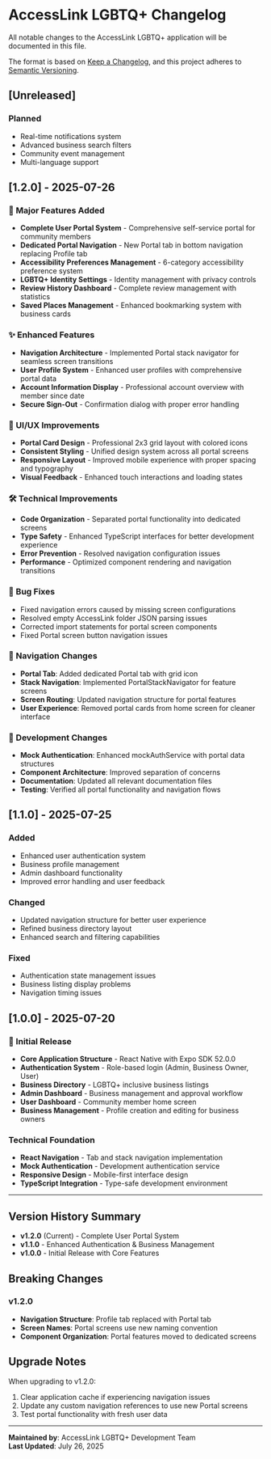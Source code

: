 # AccessLink LGBTQ+ Changelog

All notable changes to the AccessLink LGBTQ+ application will be documented in this file.

The format is based on [Keep a Changelog](https://keepachangelog.com/en/1.0.0/), and this project adheres to [Semantic Versioning](https://semver.org/spec/v2.0.0.html).

## [Unreleased]

### Planned
- Real-time notifications system
- Advanced business search filters
- Community event management
- Multi-language support

## [1.2.0] - 2025-07-26

### 🎉 Major Features Added
- **Complete User Portal System** - Comprehensive self-service portal for community members
- **Dedicated Portal Navigation** - New Portal tab in bottom navigation replacing Profile tab
- **Accessibility Preferences Management** - 6-category accessibility preference system
- **LGBTQ+ Identity Settings** - Identity management with privacy controls
- **Review History Dashboard** - Complete review management with statistics
- **Saved Places Management** - Enhanced bookmarking system with business cards

### ✨ Enhanced Features
- **Navigation Architecture** - Implemented Portal stack navigator for seamless screen transitions
- **User Profile System** - Enhanced user profiles with comprehensive portal data
- **Account Information Display** - Professional account overview with member since date
- **Secure Sign-Out** - Confirmation dialog with proper error handling

### 🎨 UI/UX Improvements
- **Portal Card Design** - Professional 2x3 grid layout with colored icons
- **Consistent Styling** - Unified design system across all portal screens
- **Responsive Layout** - Improved mobile experience with proper spacing and typography
- **Visual Feedback** - Enhanced touch interactions and loading states

### 🛠 Technical Improvements
- **Code Organization** - Separated portal functionality into dedicated screens
- **Type Safety** - Enhanced TypeScript interfaces for better development experience
- **Error Prevention** - Resolved navigation configuration issues
- **Performance** - Optimized component rendering and navigation transitions

### 🐛 Bug Fixes
- Fixed navigation errors caused by missing screen configurations
- Resolved empty AccessLink folder JSON parsing issues
- Corrected import statements for portal screen components
- Fixed Portal screen button navigation issues

### 📱 Navigation Changes
- **Portal Tab**: Added dedicated Portal tab with grid icon
- **Stack Navigation**: Implemented PortalStackNavigator for feature screens
- **Screen Routing**: Updated navigation structure for portal features
- **User Experience**: Removed portal cards from home screen for cleaner interface

### 🔧 Development Changes
- **Mock Authentication**: Enhanced mockAuthService with portal data structures
- **Component Architecture**: Improved separation of concerns
- **Documentation**: Updated all relevant documentation files
- **Testing**: Verified all portal functionality and navigation flows

## [1.1.0] - 2025-07-25

### Added
- Enhanced user authentication system
- Business profile management
- Admin dashboard functionality
- Improved error handling and user feedback

### Changed
- Updated navigation structure for better user experience
- Refined business directory layout
- Enhanced search and filtering capabilities

### Fixed
- Authentication state management issues
- Business listing display problems
- Navigation timing issues

## [1.0.0] - 2025-07-20

### 🎉 Initial Release
- **Core Application Structure** - React Native with Expo SDK 52.0.0
- **Authentication System** - Role-based login (Admin, Business Owner, User)
- **Business Directory** - LGBTQ+ inclusive business listings
- **Admin Dashboard** - Business management and approval workflow
- **User Dashboard** - Community member home screen
- **Business Management** - Profile creation and editing for business owners

### Technical Foundation
- **React Navigation** - Tab and stack navigation implementation
- **Mock Authentication** - Development authentication service
- **Responsive Design** - Mobile-first interface design
- **TypeScript Integration** - Type-safe development environment

---

## Version History Summary

- **v1.2.0** (Current) - Complete User Portal System
- **v1.1.0** - Enhanced Authentication & Business Management  
- **v1.0.0** - Initial Release with Core Features

## Breaking Changes

### v1.2.0
- **Navigation Structure**: Profile tab replaced with Portal tab
- **Screen Names**: Portal screens use new naming convention
- **Component Organization**: Portal features moved to dedicated screens

## Upgrade Notes

When upgrading to v1.2.0:
1. Clear application cache if experiencing navigation issues
2. Update any custom navigation references to use new Portal screens
3. Test portal functionality with fresh user data

---

**Maintained by**: AccessLink LGBTQ+ Development Team  
**Last Updated**: July 26, 2025
